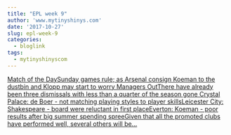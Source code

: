 ```yaml
---
title: "EPL week 9"
author: 'www.mytinyshinys.com'
date: '2017-10-27'
slug: epl-week-9
categories:
  - bloglink
tags:
  - mytinyshinyscom
---
```


[Match of the DaySunday games rule; as Arsenal consign Koeman to the dustbin and Klopp may start to worry Managers OutThere have already been three dismissals with less than a quarter of the season gone Crystal Palace: de Boer - not matching playing styles to player skillsLeicester City: Shakespeare - board were reluctant in first placeEverton: Koeman - poor results after big summer spending spreeGiven that all the promoted clubs have performed well, several others will be...<click to read more>](https://www.mytinyshinys.com/2017/10/27/epl2018-wk9/)

